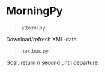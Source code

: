 # MorningPy

> atbxml.py

Download/refresh XML-data.

> nextbus.py

Goal: return n second until departure.

